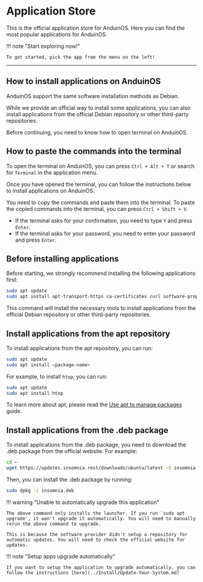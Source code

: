 # Application Store

This is the official application store for AnduinOS. Here you can find the most popular applications for AnduinOS.

!!! note "Start exploring now!"

    To get started, pick the app from the menu on the left!

---

## How to install applications on AnduinOS

AnduinOS support the same software installation methods as Debian.

While we provide an official way to install some applications, you can also install applications from the official Debian repository or other third-party repositories.

Before continuing, you need to know how to open terminal on AnduinOS.

## How to paste the commands into the terminal

To open the terminal on AnduinOS, you can press `Ctrl + Alt + T` or search for `Terminal` in the application menu.

Once you have opened the terminal, you can follow the instructions below to install applications on AnduinOS.

You need to copy the commands and paste them into the terminal. To paste the copied commands into the terminal, you can press `Ctrl + Shift + V`.

* If the terminal asks for your confirmation, you need to type `Y` and press `Enter`.
* If the terminal asks for your password, you need to enter your password and press `Enter`.

## Before installing applications

Before starting, we strongly recommend installing the following applications first:

```bash title="Install the necessary tools"
sudo apt update
sudo apt install apt-transport-https ca-certificates curl software-properties-common wget gnupg -y
```

This command will install the necessary tools to install applications from the official Debian repository or other third-party repositories.

## Install applications from the apt repository

To install applications from the apt repository, you can run:

```bash
sudo apt update
sudo apt install <package-name>
```

For example, to install `htop`, you can run:

```bash
sudo apt update
sudo apt install htop
```

To learn more about apt, please read the [Use apt to manage packages](../Skills/System-Management/Use-APT-to-manage-packages.md) guide.

## Install applications from the .deb package

To install applications from the .deb package, you need to download the .deb package from the official website. For example:

```bash
cd ~
wget https://updates.insomnia.rest/downloads/ubuntu/latest -O insomnia.deb
```

Then, you can install the .deb package by running:

```bash
sudo dpkg -i insomnia.deb
```

!!! warning "Unable to automatically upgrade this application"

    The above command only installs the launcher. If you run `sudo apt upgrade`, it won't upgrade it automatically. You will need to manually rerun the above command to upgrade.

    This is because the software provider didn't setup a repository for automatic updates. You will need to check the official website for updates.

!!! note "Setup apps upgrade automatically"

    If you want to setup the application to upgrade automatically, you can follow the instructions [here](../Install/Update-Your-System.md)
